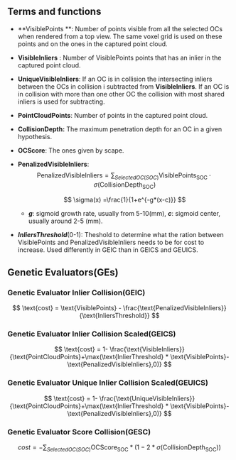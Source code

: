 ## Terms and functions

- **VisiblePoints **: Number of points visible from all the selected OCs when rendered from a top view. The same voxel grid is used on these points and on the ones in the captured point cloud.

- **VisibleInliers** : Number of VisiblePoints points that has an inlier in the captured point cloud.

- **UniqueVisibleInliers**: If an OC is in collision the intersecting inliers between the OCs in collision i subtracted from **VisibleInliers**. If an OC is in collision with more than one other OC the collision with most shared inliers is used for subtracting.

- **PointCloudPoints**: Number of points in the captured point cloud.

- **CollisionDepth:** The maximum penetration depth for an OC in a given hypothesis.

- **OCScore**: The ones given by scape.

- **PenalizedVisibleInliers**: 
  $$
  \text{PenalizedVisibleInliers}=\sum_{SelectedOC(SOC)} \text{VisiblePoints}_{\text{SOC}}\cdot \sigma(\text{CollisionDepth}_{\text{SOC}})
  $$

  $$
  \sigma(x) =\frac{1}{1+e^{-g*(x-c)}}
  $$

  


  - ***g***: sigmoid growth rate, usually from 5-10(mm), ***c***: sigmoid center, usually around 2-5 (mm).

- ***InliersThreshold***(0-1): Theshold to determine what the ration between VisiblePoints and PenalizedVisibleInliers needs to be for cost to increase. Used differently in GEIC  than in  GEICS and GEUICS.

  


## Genetic Evaluators(GEs)

### Genetic Evaluator Inlier Collision(GEIC)


$$
\text{cost} = \text{VisiblePoints} - \frac{\text{PenalizedVisibleInliers}}{\text{InliersThreshold}}
$$



### Genetic Evaluator Inlier Collision Scaled(GEICS)

$$
\text{cost} = 1- \frac{\text{VisibleInliers}}{\text{PointCloudPoints}+\max(\text{InlierThreshold} * \text{VisiblePoints}-\text{PenalizedVisibleInliers},0)}
$$

### Genetic Evaluator Unique Inlier Collision Scaled(GEUICS) 

$$
\text{cost} = 1- \frac{\text{UniqueVisibleInliers}}{\text{PointCloudPoints}+\max(\text{InlierThreshold} * \text{VisiblePoints}-\text{PenalizedVisibleInliers},0)}
$$

### Genetic Evaluator Score Collision(GESC)

$$
cost = -\sum_{SelectedOC(SOC)} \text{OCScore}_\text{SOC}*(1-2*\sigma(\text{CollisionDepth}_\text{SOC}))
$$



